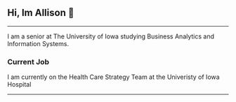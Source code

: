 ## Hi, Im Allison 👋

---

I am a senior at The University of Iowa studying Business Analytics and Information Systems.

### Current Job

I am currently on the Health Care Strategy Team at the Univeristy of Iowa Hospital

---

<!--
**amelmore14/amelmore14** is a ✨ _special_ ✨ repository because its `README.md` (this file) appears on your GitHub profile.

Here are some ideas to get you started:

- 🔭 I’m currently working on ...
- 🌱 I’m currently learning ...
- 👯 I’m looking to collaborate on ...
- 🤔 I’m looking for help with ...
- 💬 Ask me about ...
- 📫 How to reach me: ...
- 😄 Pronouns: ...
- ⚡ Fun fact: ...
-->
